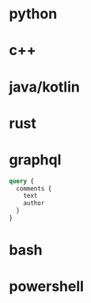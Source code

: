 # python
# c++
# java/kotlin
# rust
# graphql

```graphql
query {
  comments {
    text
    author
  }
}
```
# bash
# powershell
